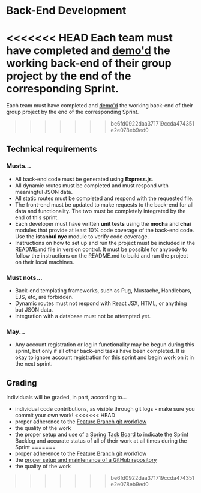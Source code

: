 # Back-End Development

<<<<<<< HEAD
Each team must have completed and [demo'd](https://knowledge.kitchen/Scrum_development_framework#Demo_for_Stakeholders) the working back-end of their group project by the end of the corresponding Sprint.
=======
Each team must have completed and [demo'd](https://knowledge.kitchen/content/courses/agile-development-and-devops/scrum/stakeholder-demos/) the working back-end of their group project by the end of the corresponding Sprint.
>>>>>>> be6fd0922daa371719ccda474351e2e078eb9ed0

## Technical requirements

### Musts...

- All back-end code must be generated using **Express.js**.
- All dynamic routes must be completed and must respond with meaningful JSON data.
- All static routes must be completed and respond with the requested file.
- The front-end must be updated to make requests to the back-end for all data and functionality. The two must be completely integrated by the end of this sprint.
- Each developer must have written **unit tests** using the **mocha** and **chai** modules that provide at least 10% code coverage of the back-end code. Use the **istanbul nyc** module to verify code coverage.
- Instructions on how to set up and run the project must be included in the README.md file in version control. It must be possible for anybody to follow the instructions on the README.md to build and run the project on their local machines.

### Must nots...

- Back-end templating frameworks, such as Pug, Mustache, Handlebars, EJS, etc, are forbidden.
- Dynamic routes must not respond with React JSX, HTML, or anything but JSON data.
- Integration with a database must not be attempted yet.

### May...

- Any account registration or log in functionality may be begun during this sprint, but only if all other back-end tasks have been completed. It is okay to ignore account registration for this sprint and begin work on it in the next sprint.

## Grading

Individuals will be graded, in part, according to...

- individual code contributions, as visible through git logs - make sure you commit your own work!
<<<<<<< HEAD
- proper adherence to the [Feature Branch git workflow](https://knowledge.kitchen/Feature_branch_version_control_workflow)
- the quality of the work
- the proper setup and use of a [Spring Task Board](https://knowledge.kitchen/GitHub_for_team_collaboration#Project_boards) to indicate the Sprint Backlog and accurate status of all of their work at all times during the Sprint
=======
- proper adherence to the [Feature Branch git workflow](https://knowledge.kitchen/content/courses/agile-development-and-devops/slides/feature-branch-workflow/)
- the [proper setup and maintenance of a GitHub repository](./instructions-0c-project-setup.md)
- the quality of the work
>>>>>>> be6fd0922daa371719ccda474351e2e078eb9ed0

